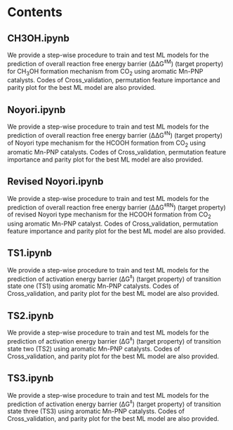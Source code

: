 # Contents
## CH3OH.ipynb
We provide a step-wise procedure to train and test ML models for the prediction of overall reaction free energy barrier (ΔΔG<sup>‡M</sup>) (target property) for CH<sub>3</sub>OH formation mechanism from CO<sub>2</sub> using aromatic Mn-PNP catalysts. Codes of Cross_validation, permutation feature importance and parity plot for the best ML model are also provided.

## Noyori.ipynb
We provide a step-wise procedure to train and test ML models for the prediction of overall reaction free energy barrier (ΔΔG<sup>‡N</sup>) (target property) of Noyori type mechanism for the HCOOH formation from CO<sub>2</sub> using aromatic Mn-PNP catalysts. Codes of Cross_validation, permutation feature importance and parity plot for the best ML model are also provided.

## Revised Noyori.ipynb
We provide a step-wise procedure to train and test ML models for the prediction of overall reaction free energy barrier (ΔΔG<sup>‡RN</sup>) (target property) of  revised Noyori type mechanism for the HCOOH formation from CO<sub>2</sub> using aromatic Mn-PNP catalyst. Codes of Cross_validation, permutation feature importance and parity plot for the best ML model are also provided.

## TS1.ipynb
We provide a step-wise procedure to train and test ML models for the prediction of activation energy barrier (ΔG<sup>‡</sup>) (target property) of transition state one (TS1) using aromatic Mn-PNP catalysts. Codes of Cross_validation, and parity plot for the best ML model are also provided.

## TS2.ipynb
We provide a step-wise procedure to train and test ML models for the prediction of activation energy barrier (ΔG<sup>‡</sup>) (target property) of transition state two (TS2) using aromatic Mn-PNP catalysts. Codes of Cross_validation, and parity plot for the best ML model are also provided.

## TS3.ipynb
We provide a step-wise procedure to train and test ML models for the prediction of activation energy barrier (ΔG<sup>‡</sup>) (target property) of transition state three (TS3) using aromatic Mn-PNP catalysts. Codes of Cross_validation, and parity plot for the best ML model are also provided.
